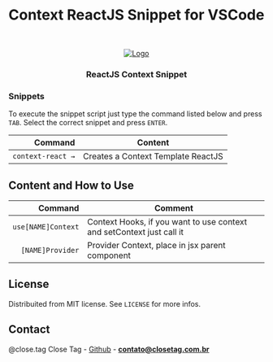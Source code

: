 # Context ReactJS Snippet for VSCode
<!-- PROJECT LOGO -->
<br />
<p align="center">
  <a href="https://rocketseat.com.br">
    <img src="https://avatars2.githubusercontent.com/u/74619796?s=400&u=5ff5ddeab53867ee50498f1067baaea09b21c0f0&v=4" alt="Logo">
  </a>
  <h3 align="center">ReactJS Context Snippet</h3>
</p>

### Snippets

To execute the snippet script just type the command listed below and press `TAB`. Select the correct snippet and press `ENTER`.

|                    Command | Content                                                                       |
| -------------------------: | ----------------------------------------------------------------------------- |
|          `context-react →` | Creates a Context Template ReactJS                                            |

## Content and How to Use

|                    Command | Comment                                                                       |
| -------------------------: | ----------------------------------------------------------------------------- |
|          `use[NAME]Context`| Context Hooks, if you want to use context and setContext just call it         |
|          `[NAME]Provider`  | Provider Context, place in jsx parent component                               |
 

## License

Distribuited from MIT license. See `LICENSE` for more infos.

<!-- CONTACT -->

## Contact
@close.tag
Close Tag - [Github](https://github.com/gitclosetag) - **contato@closetag.com.br**
